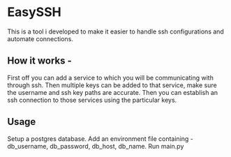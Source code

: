 # EasySSH
This is a tool i developed to make it easier to handle ssh configurations and automate connections. 
## How it works - 
First off you can add a service to which you will be communicating with through ssh. Then multiple keys can be added to that service, make sure the username and ssh key paths are accurate. 
Then you can establish an ssh connection to those services using the particular keys.
## Usage
Setup a postgres database. Add an environment file containing - db_username, db_password, db_host, db_name. Run main.py

